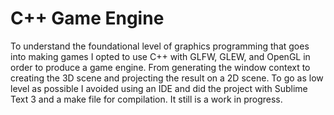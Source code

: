 # C++ Game Engine

To understand the foundational level of graphics programming that goes into making games I opted to use C++ with GLFW, GLEW, and OpenGL in order to produce a game engine. From generating the window context to creating the 3D scene and projecting the result on a 2D scene. To go as low level as possible I avoided using an IDE and did the project with Sublime Text 3 and a make file for compilation. It still is a work in progress.
